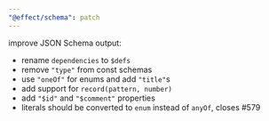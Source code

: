 ```yaml
---
"@effect/schema": patch
---
```


improve JSON Schema output:

- rename `dependencies` to `$defs`
- remove `"type"` from const schemas
- use `"oneOf"` for enums and add `"title"`s
- add support for `record(pattern, number)`
- add `"$id"` and `"$comment"` properties
- literals should be converted to `enum` instead of `anyOf`, closes #579
